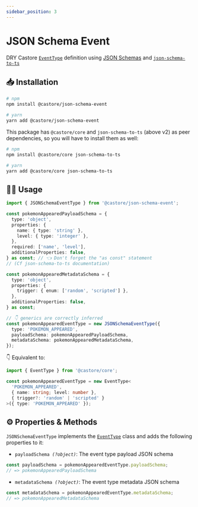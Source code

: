 ```yaml
---
sidebar_position: 3
---
```


# JSON Schema Event

DRY Castore [`EventType`](https://github.com/castore-dev/castore/#--eventtype) definition using [JSON Schemas](http://json-schema.org/understanding-json-schema/reference/index.html) and [`json-schema-to-ts`](https://github.com/ThomasAribart/json-schema-to-ts)

## 📥 Installation

```bash
# npm
npm install @castore/json-schema-event

# yarn
yarn add @castore/json-schema-event
```

This package has `@castore/core` and `json-schema-to-ts` (above v2) as peer dependencies, so you will have to install them as well:

```bash
# npm
npm install @castore/core json-schema-to-ts

# yarn
yarn add @castore/core json-schema-to-ts
```

## 👩‍💻 Usage

```ts
import { JSONSchemaEventType } from '@castore/json-schema-event';

const pokemonAppearedPayloadSchema = {
  type: 'object',
  properties: {
    name: { type: 'string' },
    level: { type: 'integer' },
  },
  required: ['name', 'level'],
  additionalProperties: false,
} as const; // 👈 Don't forget the "as const" statement
// (Cf json-schema-to-ts documentation)

const pokemonAppearedMetadataSchema = {
  type: 'object',
  properties: {
    trigger: { enum: ['random', 'scripted'] },
  },
  additionalProperties: false,
} as const;

// 👇 generics are correctly inferred
const pokemonAppearedEventType = new JSONSchemaEventType({
  type: 'POKEMON_APPEARED',
  payloadSchema: pokemonAppearedPayloadSchema,
  metadataSchema: pokemonAppearedMetadataSchema,
});
```

👇 Equivalent to:

```ts
import { EventType } from '@castore/core';

const pokemonAppearedEventType = new EventType<
  'POKEMON_APPEARED',
  { name: string; level: number },
  { trigger?: 'random' | 'scripted' }
>({ type: 'POKEMON_APPEARED' });
```

## ⚙️ Properties & Methods

`JSONSchemaEventType` implements the [`EventType`](https://github.com/castore-dev/castore/#--eventtype) class and adds the following properties to it:

- <code>payloadSchema <i>(?object)</i></code>: The event type payload JSON schema

```ts
const payloadSchema = pokemonAppearedEventType.payloadSchema;
// => pokemonAppearedPayloadSchema
```

- <code>metadataSchema <i>(?object)</i></code>: The event type metadata JSON schema

```ts
const metadataSchema = pokemonAppearedEventType.metadataSchema;
// => pokemonAppearedMetadataSchema
```
